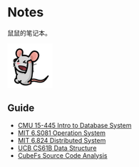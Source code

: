 # Notes

鼠鼠的笔记本。

<img src="README.gif" width="20%"/>

## Guide

* [CMU 15-445 Intro to Database System](./CMU%2015-445/README.md)
* [MIT 6.S081 Operation System](./MIT%206.S081/README.md)
* [MIT 6.824 Distributed System](./MIT%206.824/README.md)
* [UCB CS61B Data Structure](./UCB%20CS61B/README.md)
* [CubeFs Source Code Analysis](./CubeFs/README.md)